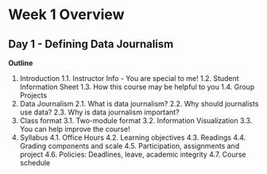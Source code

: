 # Week 1 Overview

## Day 1 - Defining Data Journalism

**Outline**
1. Introduction
  1.1. Instructor Info - You are special to me!
  1.2. Student Information Sheet
  1.3. How this course may be helpful to you
  1.4. Group Projects
2. Data Journalism
  2.1. What is data journalism?
  2.2. Why should journalists use data?
  2.3. Why is data journalism important?
3. Class format
  3.1. Two-module format
  3.2. Information Visualization
  3.3. You can help improve the course!
4. Syllabus
  4.1. Office Hours
  4.2. Learning objectives
  4.3. Readings
  4.4. Grading components and scale
  4.5. Participation, assignments and project
  4.6. Policies: Deadlines, leave, academic integrity
  4.7. Course schedule

